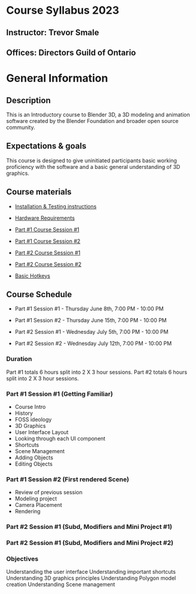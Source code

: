 # Course Syllabus 2023

## Instructor: Trevor Smale
## Offices: Directors Guild of Ontario

# General Information

## Description

This is an Introductory course to Blender 3D, a 3D modeling and animation software created by the Blender Foundation and broader open source community. 

## Expectations & goals

This course is designed to give uninitiated participants basic working proficiency with the software and a basic general understanding of 3D graphics. 

## Course materials

* [Installation & Testing instructions](Install_and_Test.MD)
* [Hardware Requirements](Hardware_requirements.MD)
* [Part #1 Course Session #1](Session1.MD)
* [Part #1 Course Session #2](Session2.MD)

* [Part #2 Course Session #1]()
* [Part #2 Course Session #2]()
* [Basic Hotkeys](Shortcuts.MD)

## Course Schedule

* Part #1 Session #1 - Thursday June 8th, 7:00 PM - 10:00 PM
* Part #1 Session #2 - Thursday June 15th, 7:00 PM - 10:00 PM

* Part #2 Session #1 - Wednesday July 5th, 7:00 PM - 10:00 PM
* Part #2 Session #2 - Wednesday July 12th, 7:00 PM - 10:00 PM

### Duration

Part #1 totals 6 hours split into 2 X 3 hour sessions.
Part #2 totals 6 hours split into 2 X 3 hour sessions.

### Part #1 Session #1 (Getting Familiar)

* Course Intro
* History
* FOSS ideology
* 3D Graphics
* User Interface Layout
* Looking through each UI component
* Shortcuts
* Scene Management
* Adding Objects
* Editing Objects

### Part #1 Session #2 (First rendered Scene)

* Review of previous session
* Modeling project 
* Camera Placement
* Rendering

### Part #2 Session #1 (Subd, Modifiers and Mini Project #1)

### Part #2 Session #1 (Subd, Modifiers and Mini Project #2)

### Objectives

Understanding the user interface
Understanding important shortcuts
Understanding 3D graphics principles
Understanding Polygon model creation
Understanding Scene management



